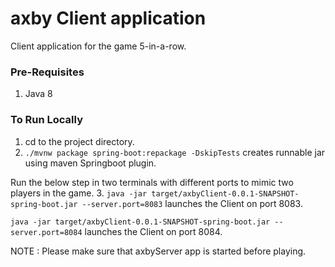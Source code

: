 # axby Client application

Client application for the game 5-in-a-row.

### Pre-Requisites

1. Java 8


###  To Run Locally

1. cd to the project directory.
2.  `./mvnw package spring-boot:repackage -DskipTests` creates runnable jar using maven Springboot plugin.
    
Run the below step in two terminals with different ports to mimic two players in the game. 
3. `java -jar target/axbyClient-0.0.1-SNAPSHOT-spring-boot.jar --server.port=8083` launches the Client on port 8083.

   `java -jar target/axbyClient-0.0.1-SNAPSHOT-spring-boot.jar --server.port=8084` launches the Client on port 8084.

NOTE : Please make sure that axbyServer app is started before playing.

